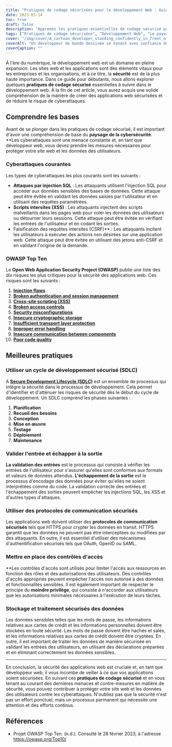 ```yaml
---
title: "Pratiques de codage sécurisées pour le développement Web : Guide du débutant"
date: 2023-03-14
toc: true
draft: false
description: "Apprenez les pratiques essentielles de codage sécurisé pour le développement web afin de créer des applications web sécurisées et de réduire le risque de cyber-attaques."
tags: ["Pratiques de codage sécurisées", "Développement Web", "Le paysage de la cybersécurité", "Le Top 10 de l'OWASP", "Attaques par injection SQL", "XSS", "CSRF", "Cycle de développement sécurisé", "Validation des entrées", "Échappatoire de sortie", "Protocoles de communication sécurisés", "Contrôles d'accès", "Stockage et traitement des données", "Le moindre privilège", "Hachage de mot de passe", "Cryptage des données", "Déclarations préparées", "Données sensibles", "Cyber-attaques", "Web Security", "Sécurité des applications web", "Développement web sécurisé", "Meilleures pratiques en matière de cybersécurité", "Développement d'applications web", "Conseils pour un codage sécurisé", "Vulnérabilités des applications web", "Risques de sécurité OWASP", "Mesures de sécurité du site web", "Web Application Protection", "Conception de sites web sécurisés", "Lignes directrices pour le développement du web", "Pratiques de codage sécurisées pour le développement web", "Réduire les cyberattaques dans les applications web", "Cycle de développement sécurisé pour les développeurs web", "Techniques de validation des entrées pour la sécurité des sites web", "Méthodes d'échappement des données de sortie pour la prévention des XSS", "Protocoles de communication sécurisés pour les applications web", "Mise en œuvre des contrôles d'accès dans le développement web", "Stockage et traitement sécurisés des données dans les applications web", "Le hachage et le cryptage des mots de passe dans le développement web", "Instructions préparées pour prévenir l'injection SQL", "Gestion des données sensibles dans les applications web", "Meilleures pratiques pour la sécurité des applications web", "Prévenir les dix principaux risques de l'OWASP dans le développement web", "Mesures de sécurité web pour un codage sécurisé", "Réduire les risques de cybersécurité dans le développement web", "Conseils de codage sécurisé pour les développeurs web", "Prévention de la vulnérabilité des applications web", "Lignes directrices en matière de sécurité web pour les développeurs", "Assurer la protection des applications web"]
cover: "/img/cover/A_cartoon_developer_standing_confidently_in_front_of_a_shield.png"
coverAlt: "Un développeur de bande dessinée se tenant avec confiance devant un bouclier avec un symbole de cadenas, tout en tenant un ordinateur portable."
coverCaption: ""
---
```


À l'ère du numérique, le développement web est un domaine en pleine expansion. Les sites web et les applications sont des éléments vitaux pour les entreprises et les organisations, et à ce titre, la **sécurité** est de la plus haute importance. Dans ce guide pour débutants, nous allons explorer quelques **pratiques de codage sécurisé** essentielles à suivre dans le développement web. À la fin de cet article, vous aurez acquis une solide compréhension de la manière de créer des applications web sécurisées et de réduire le risque de cyberattaques.

## Comprendre les bases

Avant de se plonger dans les pratiques de codage sécurisé, il est important d'avoir une compréhension de base du **paysage de la cybersécurité**. **Les cyberattaques sont une menace constante et, en tant que développeur web, vous devez prendre les mesures nécessaires pour protéger votre site web et les données des utilisateurs.

### Cyberattaques courantes

Les types de cyberattaques les plus courants sont les suivants :

- **Attaques par injection SQL** : Les attaquants utilisent l'injection SQL pour accéder aux données sensibles des bases de données. Cette attaque peut être évitée en validant les données saisies par l'utilisateur et en utilisant des requêtes paramétrées.
- **Scripts intersites (XSS)** : Les attaquants injectent des scripts malveillants dans les pages web pour voler les données des utilisateurs ou détourner leurs sessions. Cette attaque peut être évitée en vérifiant les entrées de l'utilisateur et en codant les sorties.
- Falsification des requêtes intersites (CSRF)** : Les attaquants incitent les utilisateurs à exécuter des actions non désirées sur une application web. Cette attaque peut être évitée en utilisant des jetons anti-CSRF et en validant l'origine de la demande.

### OWASP Top Ten

Le **Open Web Application Security Project (OWASP)** publie une liste des dix risques les plus critiques pour la sécurité des applications web. Ces risques sont les suivants :

1. [**Injection flaws**](https://owasp.org/www-community/Injection_Flaws)
2. [**Broken authentication and session management**](https://owasp.org/www-project-top-ten/2017/A2_2017-Broken_Authentication.html)
3. [**Cross-site scripting (XSS)**](https://owasp.org/www-project-top-ten/2017/A7_2017-Cross-Site_Scripting_(XSS).html)
4. [**Broken access controls**](https://owasp.org/www-project-top-ten/2017/A5_2017-Broken_Access_Control.html)
5. [**Security misconfigurations**](https://owasp.org/www-project-top-ten/2017/A6_2017-Security_Misconfiguration.html)
6. [**Insecure cryptographic storage**](https://owasp.deteact.com/cheat/cheatsheets/Cryptographic_Storage_Cheat_Sheet.html)
7. [**Insufficient transport layer protection**](https://owasp.org/www-project-mobile-top-10/2014-risks/m3-insufficient-transport-layer-protection)
8. [**Improper error handling**](https://owasp.org/www-community/Improper_Error_Handling)
9. [**Insecure communication between components**](https://owasp.org/www-project-mobile-top-10/2016-risks/m3-insecure-communication)
10. [**Poor code quality**](https://owasp.org/www-project-mobile-top-10/2016-risks/m7-client-code-quality)

## Meilleures pratiques

### Utiliser un cycle de développement sécurisé (SDLC)

A [**Secure Development Lifecycle (SDLC)**](https://en.wikipedia.org/wiki/Systems_development_life_cycle) est un ensemble de processus qui intègre la sécurité dans le processus de développement. Cela permet d'identifier et d'atténuer les risques de sécurité dès le début du cycle de développement. Un SDLC comprend les phases suivantes :

1. **Planification**
2. **Recueil des besoins**
3. **Conception**
4. **Mise en œuvre**
5. **Testage**
6. **Déploiement**
7. **Maintenance**

### Valider l'entrée et échapper à la sortie

**La validation des entrées** est le processus qui consiste à vérifier les entrées de l'utilisateur pour s'assurer qu'elles sont conformes aux formats et valeurs de données attendus. **L'échappement de la sortie** est le processus d'encodage des données pour éviter qu'elles ne soient interprétées comme du code. La validation correcte des entrées et l'échappement des sorties peuvent empêcher les injections SQL, les XSS et d'autres types d'attaques.

### Utiliser des protocoles de communication sécurisés

Les applications web doivent utiliser des **protocoles de communication sécurisés** tels que HTTPS pour crypter les données en transit. HTTPS garantit que les données ne peuvent pas être interceptées ou modifiées par des attaquants. En outre, il est essentiel d'utiliser des mécanismes d'authentification sécurisés tels que OAuth, OpenID ou SAML.

### Mettre en place des contrôles d'accès

**Les contrôles d'accès sont utilisés pour limiter l'accès aux ressources en fonction des rôles et des autorisations des utilisateurs. Des contrôles d'accès appropriés peuvent empêcher l'accès non autorisé à des données et fonctionnalités sensibles. Il est également important de respecter le principe du **moindre privilège**, qui consiste à n'accorder aux utilisateurs que les autorisations minimales nécessaires à l'exécution de leurs tâches.

### Stockage et traitement sécurisés des données

Les données sensibles telles que les mots de passe, les informations relatives aux cartes de crédit et les informations personnelles doivent être stockées en toute sécurité. Les mots de passe doivent être hachés et salés, et les informations relatives aux cartes de crédit doivent être cryptées. En outre, il est important de traiter les données de manière sécurisée en validant les entrées des utilisateurs, en utilisant des déclarations préparées et en éliminant correctement les données sensibles.

______

En conclusion, la sécurité des applications web est cruciale et, en tant que développeur web, il vous incombe de veiller à ce que vos applications soient sécurisées. En suivant ces **pratiques de codage sécurisé** et en vous tenant au courant des dernières menaces et contre-mesures en matière de sécurité, vous pouvez contribuer à protéger votre site web et les données des utilisateurs contre les cyberattaques. N'oubliez pas que la sécurité n'est pas un effort ponctuel, mais un processus permanent qui nécessite une attention et des efforts continus.

## Références

- Projet OWASP Top Ten. (n.d.). Consulté le 28 février 2023, à l'adresse https://owasp.org/Top10/
